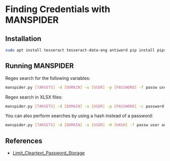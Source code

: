 # Finding Credentials with MANSPIDER

## Installation

```bash
sudo apt install tesseract tesseract-data-eng antiword pip install pipx pipx install man-spider
```

## Running MANSPIDER

Regex search for the following variables:

```bash
manspider.py [TARGETS] -d [DOMAIN] -u [USER] -p [PASSWORD] -f passw user admin account network login logon cred
```

Regex search in XLSX files:

```bash
manspider.py [TARGETS] -d [DOMAIN] -u [USER] -p [PASSWORD] -c password -e xlsx
```

You can also perform searches by using a hash instead of a password:

```bash
manspider.py [TARGETS] -d [DOMAIN] -u [USER] -H [HASH] -f passw user admin account network login logon cred
```

## References

* [Limit\_Cleartext\_Password\_Storage](https://www.sprocketsecurity.com/blog/how-to-limit-cleartext-password-storage-and-fix-the-issue-in-your-organization)
